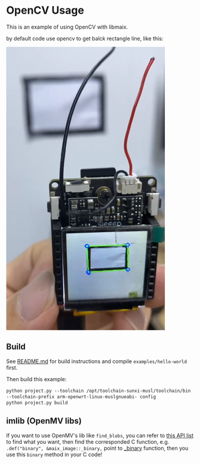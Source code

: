OpenCV Usage
=====

This is an example of using OpenCV with libmaix.

by default code use opencv to get balck rectangle line, like this:

![black rectangle](./assets/find_rectangle.jpg)

## Build

See [README.md](../../README.md) for build instructions and compile `examples/hello-world` first.

Then build this example:

```
python project.py --toolchain /opt/toolchain-sunxi-musl/toolchain/bin --toolchain-prefix arm-openwrt-linux-muslgnueabi- config
python project.py build
```

## imlib (OpenMV libs)

If you want to use OpenMV's lib like `find_blobs`, you can refer to [this API list](https://github.com/sipeed/MaixPy3/blob/c6b5c419a9c547f1f42c686020eb0e4cdb3f93cf/ext_modules/_maix_image/py_maix_image.cpp#L105) to find what you want, then find the corresponded C function, e.g. `.def("binary", &maix_image::_binary,` point to [_binary](https://github.com/sipeed/MaixPy3/blob/c6b5c419a9c547f1f42c686020eb0e4cdb3f93cf/ext_modules/_maix_image/_maix_image.cpp#L926) function, then you use this `binary` method in your C code!




